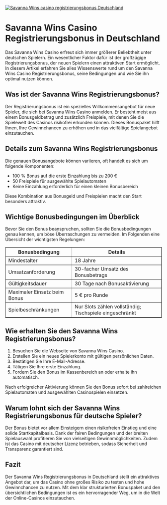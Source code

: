 [![Savanna Wins casino registrierungsbonus Deutschland](https://123-caf.pages.dev/gitsignup.png)](https://vrmoo.ru/Bt82HjjY)

<h1>Savanna Wins Casino Registrierungsbonus in Deutschland</h1>  <p>Das Savanna Wins Casino erfreut sich immer größerer Beliebtheit unter deutschen Spielern. Ein wesentlicher Faktor dafür ist der großzügige Registrierungsbonus, der neuen Spielern einen attraktiven Start ermöglicht. In diesem Artikel erfahren Sie alles Wissenswerte rund um den Savanna Wins Casino Registrierungsbonus, seine Bedingungen und wie Sie ihn optimal nutzen können.</p>  <h2>Was ist der Savanna Wins Registrierungsbonus?</h2>  <p>Der Registrierungsbonus ist ein spezielles Willkommensangebot für neue Spieler, die sich bei Savanna Wins Casino anmelden. Er besteht meist aus einem Bonusgeldbetrag und zusätzlich Freispiele, mit denen Sie die Spielewelt des Casinos risikofrei erkunden können. Dieses Bonuspaket hilft Ihnen, Ihre Gewinnchancen zu erhöhen und in das vielfältige Spielangebot einzutauchen.</p>  <h2>Details zum Savanna Wins Registrierungsbonus</h2>  <p>Die genauen Bonusangebote können variieren, oft handelt es sich um folgende Komponenten:</p>  <ul>   <li>100 % Bonus auf die erste Einzahlung bis zu 200 €</li>   <li>50 Freispiele für ausgewählte Spielautomaten</li>   <li>Keine Einzahlung erforderlich für einen kleinen Bonusbereich</li> </ul>  <p>Diese Kombination aus Bonusgeld und Freispielen macht den Start besonders attraktiv.</p>  <h2>Wichtige Bonusbedingungen im Überblick</h2>  <p>Bevor Sie den Bonus beanspruchen, sollten Sie die Bonusbedingungen genau kennen, um böse Überraschungen zu vermeiden. Im Folgenden eine Übersicht der wichtigsten Regelungen:</p>  <table border="1" cellpadding="8" cellspacing="0">   <thead>     <tr>       <th>Bonusbedingung</th>       <th>Details</th>     </tr>   </thead>   <tbody>     <tr>       <td>Mindestalter</td>       <td>18 Jahre</td>     </tr>     <tr>       <td>Umsatzanforderung</td>       <td>30-facher Umsatz des Bonusbetrags</td>     </tr>     <tr>       <td>Gültigkeitsdauer</td>       <td>30 Tage nach Bonusaktivierung</td>     </tr>     <tr>       <td>Maximaler Einsatz beim Bonus</td>       <td>5 € pro Runde</td>     </tr>     <tr>       <td>Spielbeschränkungen</td>       <td>Nur Slots zählen vollständig; Tischspiele eingeschränkt</td>     </tr>   </tbody> </table>  <h2>Wie erhalten Sie den Savanna Wins Registrierungsbonus?</h2>  <ol>   <li>Besuchen Sie die Webseite von Savanna Wins Casino.</li>   <li>Erstellen Sie ein neues Spielerkonto mit gültigen persönlichen Daten.</li>   <li>Bestätigen Sie Ihre E-Mail-Adresse.</li>   <li>Tätigen Sie Ihre erste Einzahlung.</li>   <li>Fordern Sie den Bonus im Kassenbereich an oder erhalte ihn automatisch.</li> </ol>  <p>Nach erfolgreicher Aktivierung können Sie den Bonus sofort bei zahlreichen Spielautomaten und ausgewählten Casinospielen einsetzen.</p>  <h2>Warum lohnt sich der Savanna Wins Registrierungsbonus für deutsche Spieler?</h2>  <p>Der Bonus bietet vor allem Einsteigern einen risikofreien Einstieg und eine solide Startkapitalbasis. Dank der fairen Bedingungen und der breiten Spielauswahl profitieren Sie von vielseitigen Gewinnmöglichkeiten. Zudem ist das Casino mit deutscher Lizenz betrieben, sodass Sicherheit und Transparenz garantiert sind.</p>  <h2>Fazit</h2>  <p>Der Savanna Wins Registrierungsbonus in Deutschland stellt ein attraktives Angebot dar, um das Casino ohne großes Risiko zu testen und hohe Gewinnchancen zu nutzen. Mit dem klar strukturierten Bonuspaket und den übersichtlichen Bedingungen ist es ein hervorragender Weg, um in die Welt der Online-Casinos einzutauchen.</p>